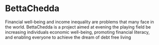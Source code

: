 # BettaChedda

<p> 
Financial well-being and income inequality are problems that many face in the world. BettaChedda is a project aimed at evening the playing field be increasing individuals economic well-being, promoting financial literacy, and enabling everyone to achieve the dream of debt free living </p>
